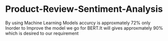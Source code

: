 # Product-Review-Sentiment-Analysis
By using Machine Learning Models accurcy is approxmately 72% only Inorder to Improve the model we go for BERT.It will gives approxmately 90% which is desired to our requirement
